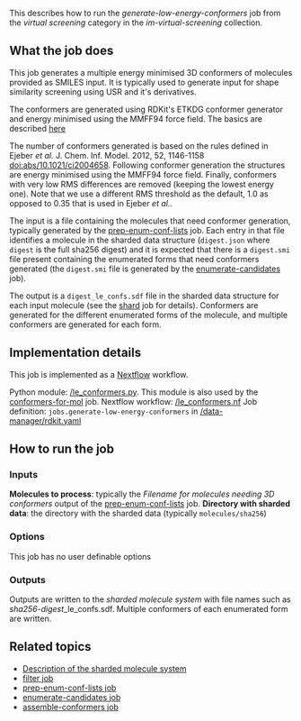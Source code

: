This describes how to run the *generate-low-energy-conformers* job from the *virtual screening* category in the *im-virtual-screening* collection.

## What the job does

This job generates a multiple energy minimised 3D conformers of molecules provided as SMILES input. It is typically used
to generate input for shape similarity screening using USR and it's derivatives.

The conformers are generated using RDKit's ETKDG conformer generator and energy minimised using the MMFF94 force field.
The basics are described [here](http://rdkit.org/docs/GettingStartedInPython.html#working-with-3d-molecules)

The number of conformers generated is based on the rules defined in Ejeber *et al.* J. Chem. Inf. Model. 2012, 52, 1146-1158
[doi:abs/10.1021/ci2004658](https://pubs.acs.org/doi/abs/10.1021/ci2004658).
Following conformer generation the structures are energy minimised using the MMFF94 force field. Finally, conformers with
very low RMS differences are removed (keeping the lowest energy one).  Note that we use a different RMS threshold as the
default, 1.0 as opposed to 0.35 that is used in Ejeber *et al.*.

The input is a file containing the molecules that need conformer generation, typically generated by the 
[prep-enum-conf-lists](prep-enum-conf-lists.md) job. Each entry in that file identifies a molecule in the sharded data 
structure (`digest.json` where `digest` is the full sha256 digest) and it is expected that there is a `digest.smi` 
file present containing the enumerated forms that need conformers generated (the `digest.smi` file is generated by the 
[enumerate-candidates](enumerate-candidates.md) job).

The output is a `digest_le_confs.sdf` file in the sharded data structure for each input molecule (see the 
[shard](shard.md) job for details). Conformers are generated for the different enumerated forms of the molecule, and 
multiple conformers are generated for each form.

## Implementation details

This job is implemented as a [Nextflow](https://www.nextflow.io/) workflow.

Python module: [/le_conformers.py](). This module is also used by the [conformers-for-mol](conformers-for-mol.md) job.
Nextflow workflow: [/le_conformers.nf]()
Job definition: `jobs.generate-low-energy-conformers` in [/data-manager/rdkit.yaml]()

## How to run the job

### Inputs

**Molecules to process**: typically the *Filename for molecules needing 3D conformers* output of the
[prep-enum-conf-lists](prep-enum-conf-lists.md) job.
**Directory with sharded data**: the directory with the sharded data (typically `molecules/sha256`)

### Options

This job has no user definable options

### Outputs

Outputs are written to the *sharded molecule system*
with file names such as *sha256-digest*_le_confs.sdf. Multiple conformers of each enumerated form are written.

## Related topics

* [Description of the sharded molecule system](https://discourse.squonk.it/t/the-sharded-molecule-system/88)
* [filter job](filter.md)
* [prep-enum-conf-lists job](prep-enum-conf-lists.md)
* [enumerate-candidates job](enumerate-candidates.md)
* [assemble-conformers job](assemble-conformers.md)